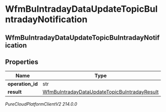 # WfmBuIntradayDataUpdateTopicBuIntradayNotification

## WfmBuIntradayDataUpdateTopicBuIntradayNotification

## Properties

|Name | Type | Description | Notes|
|------------ | ------------- | ------------- | -------------|
| **operation_id** | str |  | [optional] |
| **result** | [WfmBuIntradayDataUpdateTopicBuIntradayResult](WfmBuIntradayDataUpdateTopicBuIntradayResult) |  | [optional] |



_PureCloudPlatformClientV2 214.0.0_
